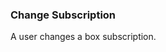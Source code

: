 ### Change Subscription

A user changes a box subscription.

[shopify]: https://shopify.com
[recharge]: https://rechargepayments.com
[boxesapp]: https://boxesapp.nz

